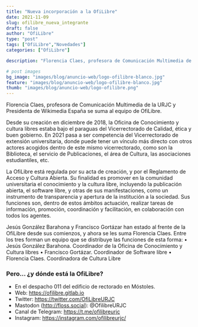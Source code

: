 ```yaml
---
title: "Nueva incorporación a la OfiLibre"
date: 2021-11-09
slug: ofilibre_nueva_integrante
draft: false
author: "OfiLibre"
type: "post"
tags: ["OfiLibre","Novedades"]
categories: ["OfiLibre"]

description: "Florencia Claes, profesora de Comunicación Multimedia de la URJC y Presidenta de Wikimedia España se suma al equipo de OfiLibre"

# post images 
bg_image: "images/blog/anuncio-web/logo-ofilibre-blanco.jpg"
feature: "images/blog/anuncio-web/logo-ofilibre-blanco.jpg"
thumb: "images/blog/anuncio-web/logo-ofilibre.png"
---
```


Florencia Claes, profesora de Comunicación Multimedia de la URJC y Presidenta de Wikimedia España se suma al equipo de OfiLibre.

Desde su creación en diciembre de 2018, la Oficina de Conocimiento y cultura libres estaba bajo el paraguas del Vicerrectorado de Calidad, ética y buen gobierno. En 2021 pasa a ser competencia del Vicerrectorado de extensión universitaria, donde puede tener un vínculo más directo con otros actores acogidos dentro de este mismo vicerrectorado, como son la Biblioteca, el servicio de Publicaciones, el área de Cultura, las asociaciones estudiantiles, etc.


La OfiLibre está regulada por su acta de creación, y por el Reglamento de Acceso y Cultura Abierta. Su finalidad es promover en la comunidad universitaria el conocimiento y la cultura libre, incluyendo la publicación abierta, el software libre, y otras de sus manifestaciones, como un instrumento de transparencia y apertura de la institución a la sociedad. Sus funciones son, dentro de estos ámbitos actuación, realizar tareas de información, promoción, coordinación y facilitación, en colaboración con todos los agentes.

Jesús González Barahona y Francisco Gortázar han estado al frente de la OfiLibre desde sus comienzos, y ahora se les suma Florencia Claes. Entre los tres forman un equipo que se distribuye las funciones de esta forma:
• Jesús González Barahona. Coordinador de la Oficina de Conocimiento y Cultura libres
• Francisco Gortázar. Coordinador de Software libre
• Florencia Claes. Coordinadora de Cultura Libre


### Pero… ¿y dónde está la OfiLibre?


* En el despacho 011 del edificio de rectorado en Móstoles. 
* Web: https://ofilibre.gitlab.io 
* Twitter: https://twitter.com/OfiLibreURJC 
* Mastodon (http://floss.social): @OfilibreURJC
* Canal de Telegram: https://t.me/ofilibreurjc 
* Instagram: https://instagram.com/ofilibreurjc/



